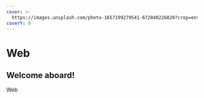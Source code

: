 ```yaml
---
cover: >-
  https://images.unsplash.com/photo-1657199279541-672840226820?crop=entropy&cs=tinysrgb&fm=jpg&ixid=MnwxOTcwMjR8MHwxfHJhbmRvbXx8fHx8fHx8fDE2NTg5MDUyNjQ&ixlib=rb-1.2.1&q=80
coverY: 0
---
```


# Web

## Welcome aboard!

Web&#x20;
